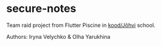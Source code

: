 # secure-notes

Team raid project from Flutter Piscine in [kood/Jõhvi](https://kood.tech/en/) school.

Authors: Iryna Velychko & Olha Yarukhina
